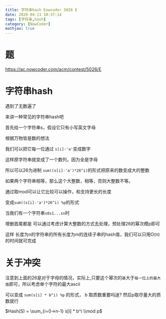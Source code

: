 ```yaml
---
title: 字符串hash Eowcoder 5026 E
date: 2020-04-11 10:37:14
tags: [字符串,hash]
category: [NowCoder]
mathjax: true
---
```


# 题

https://ac.nowcoder.com/acm/contest/5026/E

# 字符串hash

遇到了无数遍了

来讲一种常见的字符串hash吧

首先给一个字符串s，假设它只有小写英文字母

根据万物皆是数的想法

我们可以把它每一位通过 `s[i]-'a'`变成数字

这样原字符串就变成了一个数列，因为全是字母

所以可以26为进制 `sum((s[i]-'a')*26^i)`的形式把原来的数变成大的整数

如果两个字符串相等，那么这个大整数，相等，否则大整数不等。

通过取mod可以让它比较可以操作，和支持更长的长度

变成`sum((s[i]-'a')*26^i) %p`的形式

当我们有一个字符串`s0s1...sn`时

增删首尾都是 可以通过考虑计算大整数的方式去处理，预处理26的幂次模p即可

这样 长度为n的字符串的所有长度为m的连续子串的hash值，我们可以只用O(n)的时间就可完成

# 关于冲突

注意到上面的26是对于字母的情况，实际上,只要这个幂次的`基`大于`每一位上的最大值`即可，所以考虑单个字符的最大ascii

可以变成 `sum(s[i] * b^i) %p` 的形式， b 取质数重要吗迷? 然后p取尽量大的质数就行

$Hash(S) = \sum_{i=0->n-1} s[i] * b^i \\mod p$

